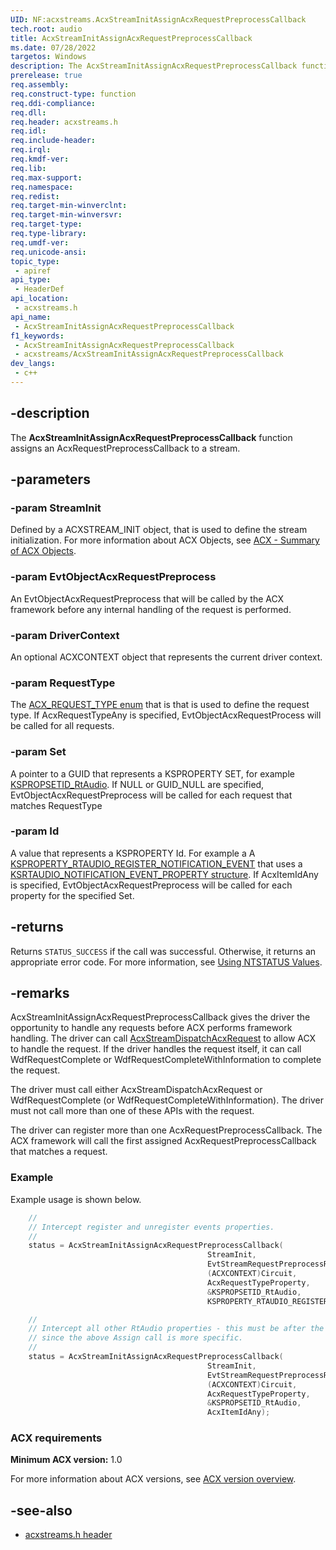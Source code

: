 ```yaml
---
UID: NF:acxstreams.AcxStreamInitAssignAcxRequestPreprocessCallback
tech.root: audio
title: AcxStreamInitAssignAcxRequestPreprocessCallback
ms.date: 07/28/2022
targetos: Windows
description: The AcxStreamInitAssignAcxRequestPreprocessCallback function assigns an  AcxRequestPreprocessCallback to a stream. 
prerelease: true
req.assembly: 
req.construct-type: function
req.ddi-compliance: 
req.dll: 
req.header: acxstreams.h
req.idl: 
req.include-header: 
req.irql: 
req.kmdf-ver: 
req.lib: 
req.max-support: 
req.namespace: 
req.redist: 
req.target-min-winverclnt: 
req.target-min-winversvr: 
req.target-type: 
req.type-library: 
req.umdf-ver: 
req.unicode-ansi: 
topic_type:
 - apiref
api_type:
 - HeaderDef 
api_location:
 - acxstreams.h
api_name:
 - AcxStreamInitAssignAcxRequestPreprocessCallback
f1_keywords:
 - AcxStreamInitAssignAcxRequestPreprocessCallback
 - acxstreams/AcxStreamInitAssignAcxRequestPreprocessCallback
dev_langs:
 - c++
---
```


## -description

The **AcxStreamInitAssignAcxRequestPreprocessCallback** function assigns an AcxRequestPreprocessCallback to a stream.

## -parameters

### -param StreamInit

Defined by a ACXSTREAM_INIT object, that is used to define the stream initialization. For more information about ACX Objects, see [ACX - Summary of ACX Objects](/windows-hardware/drivers/audio/acx-summary-of-objects).

### -param EvtObjectAcxRequestPreprocess

An EvtObjectAcxRequestPreprocess that will be called by the ACX framework before any internal handling of the request is performed.

### -param DriverContext

An optional ACXCONTEXT object that represents the current driver context.

### -param RequestType

The [ACX_REQUEST_TYPE enum](..\acxrequest\ne-acxrequest-acx_request_type.md) that is that is used to define the request type. If AcxRequestTypeAny is specified, EvtObjectAcxRequestProcess will be called for all requests.

### -param Set

A pointer to a GUID that represents a KSPROPERTY SET, for example [KSPROPSETID_RtAudio](/windows-hardware/drivers/audio/kspropsetid-rtaudio). If NULL or GUID_NULL are specified, EvtObjectAcxRequestPreprocess will be called for each request that matches RequestType

### -param Id

A value that represents a KSPROPERTY Id. For example a A [KSPROPERTY_RTAUDIO_REGISTER_NOTIFICATION_EVENT](/windows-hardware/drivers/audio/ksproperty-rtaudio-register-notification-event) that uses a [KSRTAUDIO_NOTIFICATION_EVENT_PROPERTY structure](/windows-hardware/drivers/ddi/ksmedia/ns-ksmedia-ksrtaudio_notification_event_property). If AcxItemIdAny is specified, EvtObjectAcxRequestPreprocess will be called for each property for the specified Set.


## -returns

Returns `STATUS_SUCCESS` if the call was successful. Otherwise, it returns an appropriate error code. For more information, see [Using NTSTATUS Values](/windows-hardware/drivers/kernel/using-ntstatus-values).

## -remarks

AcxStreamInitAssignAcxRequestPreprocessCallback gives the driver the opportunity to handle any requests before ACX performs framework handling. The driver can call [AcxStreamDispatchAcxRequest](nf-acxstreams-acxstreamdispatchacxrequest.md) to allow ACX to handle the request. If the driver handles the request itself, it can call WdfRequestComplete or WdfRequestCompleteWithInformation to complete the request.

The driver must call either AcxStreamDispatchAcxRequest or WdfRequestComplete (or WdfRequestCompleteWithInformation). The driver must not call more than one of these APIs with the request.

The driver can register more than one AcxRequestPreprocessCallback. The ACX framework will call the first assigned AcxRequestPreprocessCallback that matches a request.

### Example

Example usage is shown below.

```cpp
    //
    // Intercept register and unregister events properties.
    //
    status = AcxStreamInitAssignAcxRequestPreprocessCallback(
                                            StreamInit, 
                                            EvtStreamRequestPreprocessRegisterNotificationEvent,
                                            (ACXCONTEXT)Circuit,
                                            AcxRequestTypeProperty,
                                            &KSPROPSETID_RtAudio, 
                                            KSPROPERTY_RTAUDIO_REGISTER_NOTIFICATION_EVENT);

    //
    // Intercept all other RtAudio properties - this must be after the above Assign call
    // since the above Assign call is more specific.
    //
    status = AcxStreamInitAssignAcxRequestPreprocessCallback(
                                            StreamInit, 
                                            EvtStreamRequestPreprocessRtAudio,
                                            (ACXCONTEXT)Circuit,
                                            AcxRequestTypeProperty,
                                            &KSPROPSETID_RtAudio, 
                                            AcxItemIdAny);
```

### ACX requirements

**Minimum ACX version:** 1.0

For more information about ACX versions, see [ACX version overview](/windows-hardware/drivers/audio/acx-version-overview).

## -see-also

- [acxstreams.h header](index.md)
